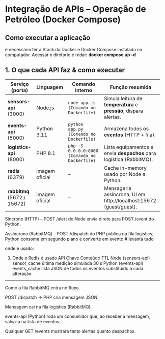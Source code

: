 # Integração de APIs – Operação de Petróleo (Docker Compose)


## Como executar a aplicação


é necessário ter a Stack do Docker e Docker Compose instalado no computador. Acessar o diretório e rodar:
**docker compose up -d** 

## 1. O que cada API faz & como executar
| Serviço (porta) | Linguagem | Comando interno | Função resumida |
|-----------------|-----------|-----------------|-----------------|
| **sensors-api** (3000) | Node.js | `node app.js (Comando no Dockerfile)` | Simula leitura de **temperatura** e **pressão**; dispara alertas. |
| **events-api**  (5000) | Python 3.11 | `python app.py (Comando no Dockerfile)` | Armazena todos os **eventos** (HTTP + fila). |
| **logistics-api** (8000) | PHP 8.1 | `php -S 0.0.0.0:8000 (Comando no Dockerfile)` | Lista equipamentos e envia **despachos** para logística (RabbitMQ). |
| **redis** (6379) | imagem oficial | – | Cache in-memory usado por Node e Python. |
| **rabbitmq** (5672 / 15672) | imagem oficial | – | Mensageria assíncrona; UI em http://localhost:15672 (guest/guest). |
      



Síncrono (HTTP) – POST /alert do Node envia direto para POST /event do Python.

Assíncrono (RabbitMQ) – POST /dispatch do PHP publica na fila logistics; Python consome em segundo plano e converte em evento # levanta tudo




onde é usado:

3. Onde o Redis é usado
API	Chave	Conteúdo	TTL
Node (sensors-api)	sensor_cache	última medição simulada	30 s
Python (events-api)	events_cache	lista JSON de todos os eventos	substituído a cada alteração


--------------------------------------------------

Como a fila RabbitMQ entra no fluxo.

POST /dispatch → PHP cria mensagem JSON.

Mensagem cai na fila logistics (RabbitMQ).

events-api (Python) roda um consumidor que, ao receber a mensagem, salva-a na lista de eventos.

Qualquer GET /events mostrará tanto alertas quanto despachos.
